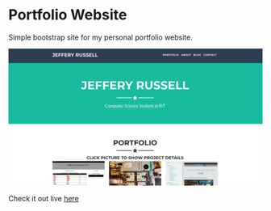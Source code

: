 # Portfolio Website
Simple bootstrap site for my personal portfolio website.

![Screenshot](./screenshot.png)

Check it out live [here](https://jrtechs.me)